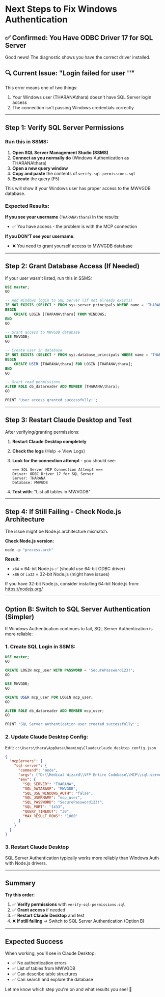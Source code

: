 # Next Steps to Fix Windows Authentication

## ✅ Confirmed: You Have ODBC Driver 17 for SQL Server

Good news! The diagnostic shows you have the correct driver installed.

## 🔍 Current Issue: "Login failed for user ''"

This error means one of two things:
1. Your Windows user (THARANA\thara) doesn't have SQL Server login access
2. The connection isn't passing Windows credentials correctly

---

## Step 1: Verify SQL Server Permissions

### Run this in SSMS:

1. **Open SQL Server Management Studio (SSMS)**
2. **Connect as you normally do** (Windows Authentication as THARANA\thara)
3. **Open a new query window**
4. **Copy and paste** the contents of `verify-sql-permissions.sql`
5. **Execute** the query (F5)

This will show if your Windows user has proper access to the MWVGDB database.

### Expected Results:

**If you see your username** (`THARANA\thara`) in the results:
- ✅ You have access - the problem is with the MCP connection

**If you DON'T see your username:**
- ❌ You need to grant yourself access to MWVGDB database

---

## Step 2: Grant Database Access (If Needed)

If your user wasn't listed, run this in SSMS:

```sql
USE master;
GO

-- Add Windows login to SQL Server (if not already exists)
IF NOT EXISTS (SELECT * FROM sys.server_principals WHERE name = 'THARANA\thara')
BEGIN
    CREATE LOGIN [THARANA\thara] FROM WINDOWS;
END
GO

-- Grant access to MWVGDB database
USE MWVGDB;
GO

-- Create user in database
IF NOT EXISTS (SELECT * FROM sys.database_principals WHERE name = 'THARANA\thara')
BEGIN
    CREATE USER [THARANA\thara] FOR LOGIN [THARANA\thara];
END
GO

-- Grant read permissions
ALTER ROLE db_datareader ADD MEMBER [THARANA\thara];
GO

PRINT 'User access granted successfully!';
```

---

## Step 3: Restart Claude Desktop and Test

After verifying/granting permissions:

1. **Restart Claude Desktop completely**
2. **Check the logs** (Help → View Logs)
3. **Look for the connection attempt** - you should see:
   ```
   === SQL Server MCP Connection Attempt ===
   Driver: ODBC Driver 17 for SQL Server
   Server: THARANA
   Database: MWVGDB
   ```

4. **Test with**: "List all tables in MWVGDB"

---

## Step 4: If Still Failing - Check Node.js Architecture

The issue might be Node.js architecture mismatch.

**Check Node.js version:**
```powershell
node -p "process.arch"
```

**Result:**
- `x64` = 64-bit Node.js ✅ (should use 64-bit ODBC driver)
- `x86` or `ia32` = 32-bit Node.js (might have issues)

If you have 32-bit Node.js, consider installing 64-bit Node.js from:
https://nodejs.org/

---

## Option B: Switch to SQL Server Authentication (Simpler)

If Windows Authentication continues to fail, SQL Server Authentication is more reliable:

### 1. Create SQL Login in SSMS:

```sql
USE master;
GO

CREATE LOGIN mcp_user WITH PASSWORD = 'SecurePassword123!';
GO

USE MWVGDB;
GO

CREATE USER mcp_user FOR LOGIN mcp_user;
GO

ALTER ROLE db_datareader ADD MEMBER mcp_user;
GO

PRINT 'SQL Server authentication user created successfully!';
```

### 2. Update Claude Desktop Config:

Edit: `c:\Users\thara\AppData\Roaming\Claude\claude_desktop_config.json`

```json
{
  "mcpServers": {
    "sql-server": {
      "command": "node",
      "args": ["D:\\Medical Wizard\\VFP Entire Codebase\\MCP\\sql-server-mcp\\dist\\index.js"],
      "env": {
        "SQL_SERVER": "THARANA",
        "SQL_DATABASE": "MWVGDB",
        "SQL_USE_WINDOWS_AUTH": "false",
        "SQL_USERNAME": "mcp_user",
        "SQL_PASSWORD": "SecurePassword123!",
        "SQL_PORT": "1433",
        "QUERY_TIMEOUT": "30",
        "MAX_RESULT_ROWS": "1000"
      }
    }
  }
}
```

### 3. Restart Claude Desktop

SQL Server Authentication typically works more reliably than Windows Auth with Node.js drivers.

---

## Summary

**Try this order:**

1. ✅ **Verify permissions** with `verify-sql-permissions.sql`
2. ✅ **Grant access** if needed
3. ✅ **Restart Claude Desktop** and test
4. ❌ **If still failing** → Switch to SQL Server Authentication (Option B)

---

## Expected Success

When working, you'll see in Claude Desktop:
- ✅ No authentication errors
- ✅ List of tables from MWVGDB
- ✅ Can describe table structures
- ✅ Can search and explore the database

Let me know which step you're on and what results you see! 🚀
